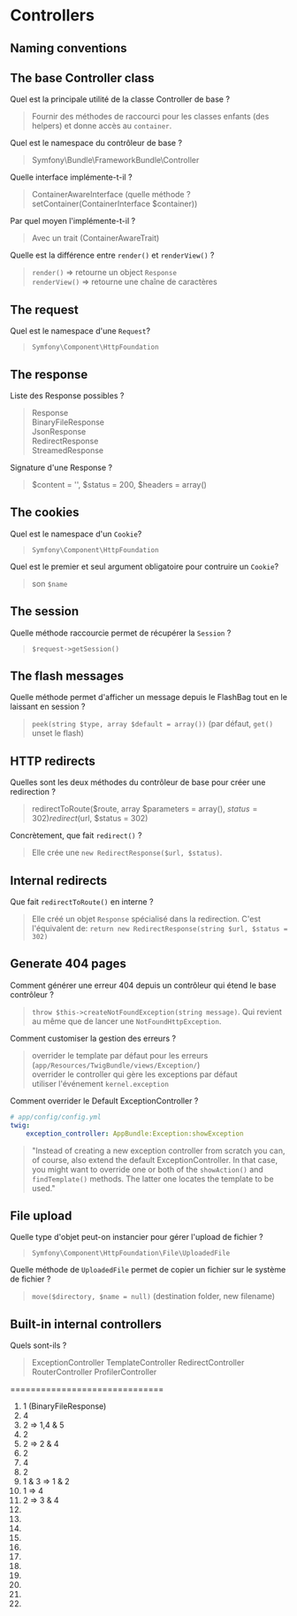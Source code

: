# Controllers

## Naming conventions

>

## The base Controller class
Quel est la principale utilité de la classe Controller de base ?
> Fournir des méthodes de raccourci pour les classes enfants (des helpers) et donne accès au `container`.

Quel est le namespace du contrôleur de base ?
> Symfony\Bundle\FrameworkBundle\Controller

Quelle interface implémente-t-il ?
> ContainerAwareInterface (quelle méthode ? setContainer(ContainerInterface $container))

Par quel moyen l'implémente-t-il ?
> Avec un trait (ContainerAwareTrait)

Quelle est la différence entre `render()` et `renderView()` ?
> `render()` => retourne un object `Response`  
> `renderView()` => retourne une chaîne de caractères  

## The request
Quel est le namespace d'une `Request`?
> `Symfony\Component\HttpFoundation`

## The response

Liste des Response possibles ?
> Response  
> BinaryFileResponse  
> JsonResponse  
> RedirectResponse  
> StreamedResponse  

Signature d'une Response ?  
> $content = '', $status = 200, $headers = array()

## The cookies
Quel est le namespace d'un `Cookie`?
> `Symfony\Component\HttpFoundation`

Quel est le premier et seul argument obligatoire pour contruire un `Cookie`?
> son `$name`

## The session
Quelle méthode raccourcie permet de récupérer la `Session` ?
> `$request->getSession()`

## The flash messages
Quelle méthode permet d'afficher un message depuis le FlashBag tout en le laissant en session ?
> `peek(string $type, array $default = array())` (par défaut, `get()` unset le flash)

## HTTP redirects

Quelles sont les deux méthodes du contrôleur de base pour créer une redirection ?
> redirectToRoute($route, array $parameters = array(), $status = 302)  
> redirect($url, $status = 302)

Concrètement, que fait `redirect()` ?
> Elle crée une `new RedirectResponse($url, $status)`.

## Internal redirects
Que fait `redirectToRoute()` en interne ?
> Elle créé un objet `Response` spécialisé dans la redirection. C'est l'équivalent de: `return new RedirectResponse(string $url, $status = 302)`

## Generate 404 pages
Comment générer une erreur 404 depuis un contrôleur qui étend le base contrôleur ?
> `throw $this->createNotFoundException(string message)`. 
> Qui revient au même que de lancer une `NotFoundHttpException`.

Comment customiser la gestion des erreurs ?
> overrider le template par défaut pour les erreurs (`app/Resources/TwigBundle/views/Exception/`)  
> overrider le controller qui gère les exceptions par défaut  
> utiliser l'événement `kernel.exception`  

Comment overrider le Default ExceptionController ?
```yaml
# app/config/config.yml
twig:
    exception_controller: AppBundle:Exception:showException
```
> "Instead of creating a new exception controller from scratch you can, of course, also extend the default ExceptionController. In that case, you might want to override one or both of the `showAction()` and `findTemplate()` methods. The latter one locates the template to be used."

## File upload
Quelle type d'objet peut-on instancier pour gérer l'upload de fichier ?
> `Symfony\Component\HttpFoundation\File\UploadedFile`

Quelle méthode de `UploadedFile` permet de copier un fichier sur le système de fichier ?
> `move($directory, $name = null)` (destination folder, new filename)

## Built-in internal controllers
Quels sont-ils ?
> ExceptionController
> TemplateController
> RedirectController
> RouterController
> ProfilerController

==============================

1. 1 (BinaryFileResponse)
2. 4
3. 2 => 1,4 & 5
4. 2
5. 2 => 2 & 4
6. 2
7. 4
8. 2
9. 1 & 3 => 1 & 2
10. 1 => 4
11. 2 => 3 & 4
12. 
13. 
14. 
15. 
16. 
17. 
18. 
19. 
20. 
21. 
22. 
